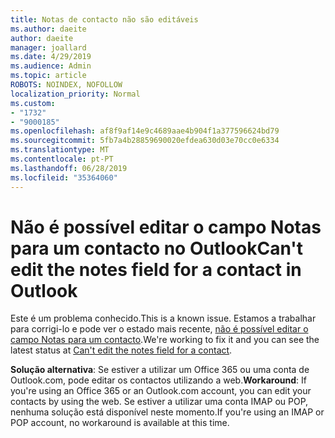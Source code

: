 ```yaml
---
title: Notas de contacto não são editáveis
ms.author: daeite
author: daeite
manager: joallard
ms.date: 4/29/2019
ms.audience: Admin
ms.topic: article
ROBOTS: NOINDEX, NOFOLLOW
localization_priority: Normal
ms.custom:
- "1732"
- "9000185"
ms.openlocfilehash: af8f9af14e9c4689aae4b904f1a377596624bd79
ms.sourcegitcommit: 5fb7a4b28859690020efdea630d03e70cc0e6334
ms.translationtype: MT
ms.contentlocale: pt-PT
ms.lasthandoff: 06/28/2019
ms.locfileid: "35364060"
---
```

# <a name="cant-edit-the-notes-field-for-a-contact-in-outlook"></a><span data-ttu-id="e0d44-102">Não é possível editar o campo Notas para um contacto no Outlook</span><span class="sxs-lookup"><span data-stu-id="e0d44-102">Can't edit the notes field for a contact in Outlook</span></span>

<span data-ttu-id="e0d44-103">Este é um problema conhecido.</span><span class="sxs-lookup"><span data-stu-id="e0d44-103">This is a known issue.</span></span> <span data-ttu-id="e0d44-104">Estamos a trabalhar para corrigi-lo e pode ver o estado mais recente, [não é possível editar o campo Notas para um contacto](https://support.office.com/article/fb8394ce-04ce-48b5-bae4-be46f77f10fe).</span><span class="sxs-lookup"><span data-stu-id="e0d44-104">We're working to fix it and you can see the latest status at [Can't edit the notes field for a contact](https://support.office.com/article/fb8394ce-04ce-48b5-bae4-be46f77f10fe).</span></span>

<span data-ttu-id="e0d44-105">**Solução alternativa**: Se estiver a utilizar um Office 365 ou uma conta de Outlook.com, pode editar os contactos utilizando a web.</span><span class="sxs-lookup"><span data-stu-id="e0d44-105">**Workaround**: If you're using an Office 365 or an Outlook.com account, you can edit your contacts by using the web.</span></span> <span data-ttu-id="e0d44-106">Se estiver a utilizar uma conta IMAP ou POP, nenhuma solução está disponível neste momento.</span><span class="sxs-lookup"><span data-stu-id="e0d44-106">If you're using an IMAP or POP account, no workaround is available at this time.</span></span>